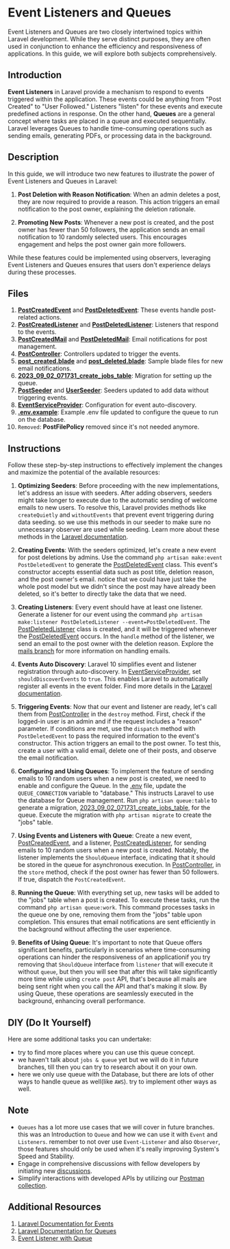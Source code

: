 # Event Listeners and Queues

Event Listeners and Queues are two closely intertwined topics within Laravel development. While they serve distinct purposes, they are often used in conjunction to enhance the efficiency and responsiveness of applications. In this guide, we will explore both subjects comprehensively.

## Introduction

**Event Listeners** in Laravel provide a mechanism to respond to events triggered within the application. These events could be anything from "Post Created" to "User Followed." Listeners "listen" for these events and execute predefined actions in response. On the other hand, **Queues** are a general concept where tasks are placed in a queue and executed sequentially. Laravel leverages Queues to handle time-consuming operations such as sending emails, generating PDFs, or processing data in the background.

## Description

In this guide, we will introduce two new features to illustrate the power of Event Listeners and Queues in Laravel:

1. **Post Deletion with Reason Notification**: When an admin deletes a post, they are now required to provide a reason. This action triggers an email notification to the post owner, explaining the deletion rationale.

2. **Promoting New Posts**: Whenever a new post is created, and the post owner has fewer than 50 followers, the application sends an email notification to 10 randomly selected users. This encourages engagement and helps the post owner gain more followers.

While these features could be implemented using observers, leveraging Event Listeners and Queues ensures that users don't experience delays during these processes.

## Files
1. [**PostCreatedEvent**](app/Events/PostCreatedEvent.php) and [**PostDeletedEvent**](app/Events/PostDeletedEvent.php): These events handle post-related actions.
2. [**PostCreatedListener**](app/Listeners/PostCreatedListener.php) and [**PostDeletedListener**](app/Listeners/PostDeletedListener.php): Listeners that respond to the events.
3. [**PostCreatedMail**](app/Mail/PostCreatedMail.php) and [**PostDeletedMail**](app/Mail/PostDeletedMail.php): Email notifications for post management.
4. [**PostController**](app/Http/Controllers/Api/v1/PostController.php): Controllers updated to trigger the events.
5. [**post_created.blade**](resources/views/post_created.blade.php) and [**post_deleted.blade**](resources/views/post_deleted.blade.php): Sample blade files for new email notifications.
6. [**2023_09_02_071731_create_jobs_table**](database/migrations/2023_09_02_071731_create_jobs_table.php): Migration for setting up the queue.
7. [**PostSeeder**](database/seeders/PostSeeder.php) and [**UserSeeder**](database/seeders/UserSeeder.php): Seeders updated to add data without triggering events.
8. [**EventServiceProvider**](app/Providers/EventServiceProvider.php): Configuration for event auto-discovery.
9. [**.env.example**](.env.example): Example .env file updated to configure the queue to run on the database.
10. `Removed`: **PostFilePolicy** removed since it's not needed anymore.
## Instructions

Follow these step-by-step instructions to effectively implement the changes and maximize the potential of the available resources:

1. **Optimizing Seeders**: Before proceeding with the new implementations, let's address an issue with seeders. After adding observers, seeders might take longer to execute due to the automatic sending of welcome emails to new users. To resolve this, Laravel provides methods like `createQuietly` and `withoutEvents` that prevent event triggering during data seeding.
so we use this methods in our seeder to make sure no unnecessary observer are used while seeding. Learn more about these methods in the [Laravel documentation](https://laravel.com/docs/10.x/eloquent-relationships#the-create-method).

2. **Creating Events**: With the seeders optimized, let's create a new event for post deletions by admins. Use the command `php artisan make:event PostDeletedEvent` to generate the [PostDeletedEvent](app/Events/PostDeletedEvent.php) class. This event's constructor accepts essential data such as post title, deletion reason, and the post owner's email. notice that we could have just take the whole post model but we didn't since the post may have already been deleted, so it's better to directly take the data that we need.

3. **Creating Listeners**: Every event should have at least one listener. Generate a listener for our event using the command `php artisan make:listener PostDeletedListener --event=PostDeletedEvent`. The [PostDeletedListener](app/Listeners/PostDeletedListener.php) class is created, and it will be triggered whenever the [PostDeletedEvent](app/Events/PostDeletedEvent.php) occurs. In the `handle` method of the listener, we send an email to the post owner with the deletion reason. Explore the [mails branch](https://github.com/mazimez/laravel-hands-on/tree/sending-mails) for more information on handling emails.

4. **Events Auto Discovery**: Laravel 10 simplifies event and listener registration through auto-discovery. In [EventServiceProvider](app/Providers/EventServiceProvider.php), set `shouldDiscoverEvents` to `true`. This enables Laravel to automatically register all events in the event folder. Find more details in the [Laravel documentation](https://laravel.com/docs/10.x/events#event-discovery).

5. **Triggering Events**: Now that our event and listener are ready, let's call them from [PostController](app/Http/Controllers/Api/v1/PostController.php) in the `destroy` method. First, check if the logged-in user is an admin and if the request includes a "reason" parameter. If conditions are met, use the `dispatch` method with `PostDeletedEvent` to pass the required information to the event's constructor. This action triggers an email to the post owner. To test this, create a user with a valid email, delete one of their posts, and observe the email notification.

6. **Configuring and Using Queues**: To implement the feature of sending emails to 10 random users when a new post is created, we need to enable and configure the Queue. In the [.env](.env) file, update the `QUEUE_CONNECTION` variable to "database." This instructs Laravel to use the database for Queue management. Run `php artisan queue:table` to generate a migration, [2023_09_02_071731_create_jobs_table](database/migrations/2023_09_02_071731_create_jobs_table.php), for the queue. Execute the migration with `php artisan migrate` to create the "jobs" table.

7. **Using Events and Listeners with Queue**: Create a new event, [PostCreatedEvent](app/Events/PostCreatedEvent.php), and a listener, [PostCreatedListener](app/Listeners/PostCreatedListener.php), for sending emails to 10 random users when a new post is created. Notably, the listener implements the `ShouldQueue` interface, indicating that it should be stored in the queue for asynchronous execution. In [PostController](app/Http/Controllers/Api/v1/PostController.php), in the `store` method, check if the post owner has fewer than 50 followers. If true, dispatch the `PostCreatedEvent`.

8. **Running the Queue**: With everything set up, new tasks will be added to the "jobs" table when a post is created. To execute these tasks, run the command `php artisan queue:work`. This command processes tasks in the queue one by one, removing them from the "jobs" table upon completion. This ensures that email notifications are sent efficiently in the background without affecting the user experience.

9. **Benefits of Using Queue**: It's important to note that Queue offers significant benefits, particularly in scenarios where time-consuming operations can hinder the responsiveness of an applicationif you try removing that `ShouldQueue` interface from `listener` that will execute it without `queue`, but then you will see that after this will take significantly more time while using `create post` API, that's because all mails are being sent right when you call the API and that's making it slow.
By using Queue, these operations are seamlessly executed in the background, enhancing overall performance.

## DIY (Do It Yourself)

Here are some additional tasks you can undertake:

- try to find more places where you can use this queue concept.
- we haven't talk about `jobs & queue` yet but we will do it in future branches, till then you can try to research about it on your own.
- here we only use queue with the Database, but there are lots of other ways to handle queue as well(like `AWS`). try to implement other ways as well.
## Note

- `Queues` has a lot more use cases that we will cover in future branches. this was an Introduction to `Queue` and how we can use it with `Event` and `Listeners`. remember to not over use `Event-Listener` and also `Observer`, those features should only be used when it's really improving System's Speed and Stability.
- Engage in comprehensive discussions with fellow developers by initiating new [discussions](https://github.com/mazimez/laravel-hands-on/discussions).
- Simplify interactions with developed APIs by utilizing our [Postman collection](https://elements.getpostman.com/redirect?entityId=13692349-4c7deece-f174-43a3-adfa-95e6cf36792b&entityType=collection).

## Additional Resources

1. [Laravel Documentation for Events](https://laravel.com/docs/10.x/events#main-content)
1. [Laravel Documentation for Queues](https://laravel.com/docs/10.x/queues#main-content)
2. [Event Listener with Queue](https://ahmedshaltout.com/laravel/laravel-events-listeners-with-queue-tutorial/)
